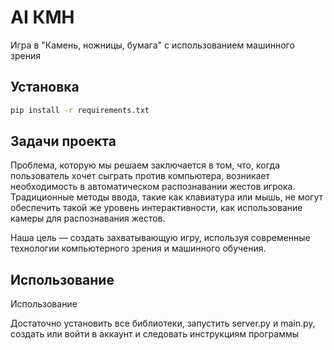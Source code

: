 # AI КМН

Игра в "Камень, ножницы, бумага" с использованием машинного зрения

## Установка

```bash
pip install -r requirements.txt
```

## Задачи проекта
Проблема, которую мы решаем заключается в том, что, когда пользователь хочет сыграть против компьютера, возникает необходимость в автоматическом распознавании жестов игрока. Традиционные методы ввода, такие как клавиатура или мышь, не могут обеспечить такой же уровень интерактивности, как использование камеры для распознавания жестов.

Наша цель — создать захватывающую игру, используя современные технологии компьютерного зрения и машинного обучения.

## Использование

Использованиe

Достаточно установить все библиотеки, запустить server.py и main.py, создать или войти в аккаунт и следовать инструкциям программы